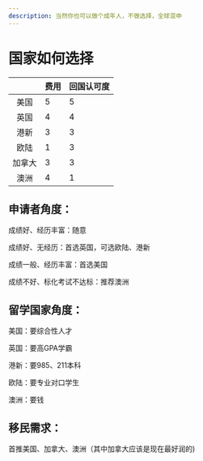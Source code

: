 ```yaml
---
description: 当然你也可以做个成年人，不做选择，全球混申
---
```


# 国家如何选择



<table data-view="cards"><thead><tr><th align="center"></th><th data-type="rating" data-max="5">费用</th><th data-type="rating" data-max="5">回国认可度</th></tr></thead><tbody><tr><td align="center">美国</td><td>5</td><td>5</td></tr><tr><td align="center">英国</td><td>4</td><td>4</td></tr><tr><td align="center">港新</td><td>3</td><td>3</td></tr><tr><td align="center">欧陆</td><td>1</td><td>3</td></tr><tr><td align="center">加拿大</td><td>3</td><td>3</td></tr><tr><td align="center">澳洲</td><td>4</td><td>1</td></tr></tbody></table>

## 申请者角度：

成绩好、经历丰富：随意

成绩好、无经历：首选英国，可选欧陆、港新

成绩一般、经历丰富：首选美国

成绩不好、标化考试不达标：推荐澳洲

## 留学国家角度：

美国：要综合性人才

英国：要高GPA学霸

港新：要985、211本科

欧陆：要专业对口学生

澳洲：要钱

## 移民需求：

首推美国、加拿大、澳洲（其中加拿大应该是现在最好润的)
